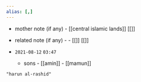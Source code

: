 ```yaml
---
alias: [,]
---
```

- mother note (if any)
		- [[central islamic lands]] [[]]
- related note (if any) -
		- [[]] [[]]


- `2021-08-12`  `03:47`
	- sons
			- [[amin]]
			- [[mamun]]

```query
"harun al-rashid"
```
